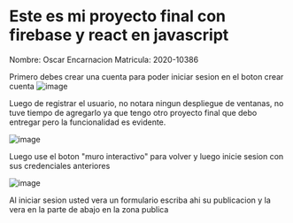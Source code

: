 # Este es mi proyecto final con firebase y react en javascript

Nombre: Oscar Encarnacion
Matricula: 2020-10386

Primero debes crear una cuenta para poder iniciar sesion 
en el boton crear cuenta
![image](https://github.com/Revolumax/muro-interactivo/assets/80181185/9035e055-3bf4-449b-ad2e-8b0900755b29)

Luego de registrar el usuario, no notara ningun despliegue de ventanas, no tuve tiempo de agregarlo ya que tengo otro proyecto final que debo entregar 
pero la funcionalidad es evidente.

![image](https://github.com/Revolumax/muro-interactivo/assets/80181185/92677951-3564-43ee-8562-5445b35f7de3)

Luego use el boton "muro interactivo" para volver y luego inicie sesion con sus credenciales anteriores



![image](https://github.com/Revolumax/muro-interactivo/assets/80181185/3ed6de3f-aa19-4c93-8367-b579e47e36e7)

Al iniciar sesion usted vera un formulario escriba ahi su publicacion y la vera en la parte de abajo en la zona publica 





